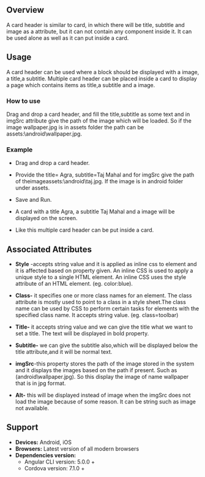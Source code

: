 ## Overview
A card header is similar to card, in which there will be title, subtitle and image as a attribute, but it can not contain any component inside it. It can be used alone as well as it can put inside a card.

## Usage
A card header can be used where a block should be displayed with a image, a title,a subtitle.
Multiple card header can be placed inside a card to display a page which contains items as title,a subtitle and a image. 
        
### How to use 
 Drag and drop a card header, and fill the title,subtitle as some text and in imgSrc attribute give the path of the image which will be loaded. So if the image wallpaper.jpg is in assets folder the path can be assets:\android\wallpaper.jpg.

### Example                              

- Drag and drop a card header.

- Provide the title= Agra, subtitle=Taj Mahal  and for imgSrc give the path of theimageassets:\android\taj.jpg. If the image is in android folder under assets.

- Save and Run.

- A card with a title Agra, a subtitle Taj Mahal and a image will be displayed on the screen.

- Like this multiple card header can be put inside a card.
 
 ## Associated Attributes
- **Style** -accepts string value and it is applied as inline css to element and it is affected based on property given. An inline CSS is used to apply a unique style to a single HTML element. An inline CSS uses the style attribute of an HTML element.
(eg. color:blue).

- **Class-** it specifies one or more class names for an element. The class attribute is mostly used to point to a class in a style sheet.The class name can be used by CSS to perform certain tasks for elements with the specified class name. It accepts string value. (eg. class=toolbar)

- **Title-** it accepts string value and we can give the title what we want to set a title. The text will be displayed in bold property. 

- **Subtitle-** we can give the subtitle also,which will be displayed below the title attribute,and it will be normal text.
- **imgSrc**-this property stores the path of the image stored in the system and it displays the images based on the path if present. Such as (android\wallpaper.jpg). So this display the image of name wallpaper that is in jpg format.

- **Alt-** this will be displayed instead of image when the imgSrc does not load the image because of some reason. It can be string such as image not available.    

## Support
- **Devices:** Android, iOS 
- **Browsers:** Latest version of all modern browsers
- **Dependencies version:**
    - Angular CLI version: 5.0.0 +
    - Cordova version: 7.1.0 +



